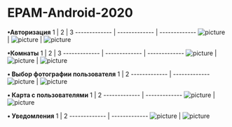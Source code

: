 # EPAM-Android-2020
 **•Авторизация**
1    | 2 | 3
------------- | ------------- | -------------
![picture](photos/auth_1.png)  | ![picture](photos/auth_2.png) | ![picture](photos/auth_3.png)

 **•Комнаты**
1    | 2 | 3
------------- | ------------- | -------------
![picture](photos/rooms_1.png)  | ![picture](photos/rooms_2.png) | ![picture](photos/rooms_3.png)

**•	Выбор фотографии пользователя**
1    | 2 
------------- | -------------
![picture](photos/photo_1.png)  | ![picture](photos/photo_2.png) 

**•	Карта с пользователями**
1    | 2 
------------- | -------------
![picture](photos/map_1.png)  | ![picture](photos/map_2.png)

**•	Уведомления**
1    | 2 
------------- | -------------
![picture](photos/alert_1.png)  | ![picture](photos/alert_2.png)
